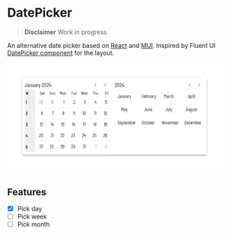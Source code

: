 # DatePicker

> **Disclaimer** Work in progress

An alternative date picker based on [React](https://react.dev/) and [MUI](https://mui.com/).
Inspired by Fluent UI [DatePicker component](https://developer.microsoft.com/en-us/fluentui#/controls/web/datepicker) for the layout.

![preview](./preview.png)

## Features

-   [x] Pick day
-   [ ] Pick week
-   [ ] Pick month
